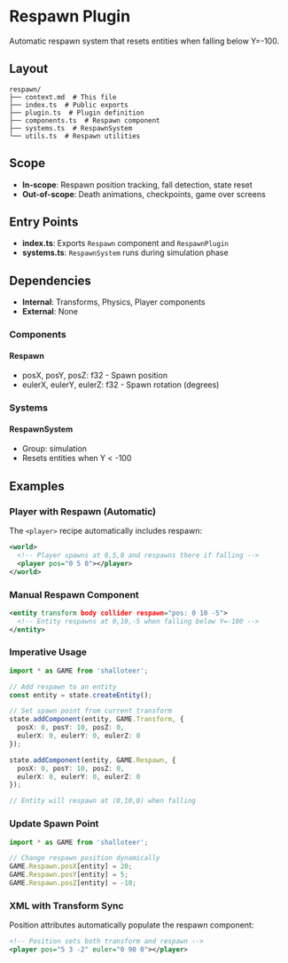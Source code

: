 # Respawn Plugin

<!-- LLM:OVERVIEW -->
Automatic respawn system that resets entities when falling below Y=-100.
<!-- /LLM:OVERVIEW -->

## Layout

```
respawn/
├── context.md  # This file
├── index.ts  # Public exports
├── plugin.ts  # Plugin definition
├── components.ts  # Respawn component
├── systems.ts  # RespawnSystem
└── utils.ts  # Respawn utilities
```

## Scope

- **In-scope**: Respawn position tracking, fall detection, state reset
- **Out-of-scope**: Death animations, checkpoints, game over screens

## Entry Points

- **index.ts**: Exports `Respawn` component and `RespawnPlugin`
- **systems.ts**: `RespawnSystem` runs during simulation phase

## Dependencies

- **Internal**: Transforms, Physics, Player components
- **External**: None

<!-- LLM:REFERENCE -->
### Components

#### Respawn
- posX, posY, posZ: f32 - Spawn position
- eulerX, eulerY, eulerZ: f32 - Spawn rotation (degrees)

### Systems

#### RespawnSystem
- Group: simulation
- Resets entities when Y < -100
<!-- /LLM:REFERENCE -->

<!-- LLM:EXAMPLES -->
## Examples

### Player with Respawn (Automatic)

The `<player>` recipe automatically includes respawn:

```xml
<world>
  <!-- Player spawns at 0,5,0 and respawns there if falling -->
  <player pos="0 5 0"></player>
</world>
```

### Manual Respawn Component

```xml
<entity transform body collider respawn="pos: 0 10 -5">
  <!-- Entity respawns at 0,10,-5 when falling below Y=-100 -->
</entity>
```

### Imperative Usage

```typescript
import * as GAME from 'shalloteer';

// Add respawn to an entity
const entity = state.createEntity();

// Set spawn point from current transform
state.addComponent(entity, GAME.Transform, {
  posX: 0, posY: 10, posZ: 0,
  eulerX: 0, eulerY: 0, eulerZ: 0
});

state.addComponent(entity, GAME.Respawn, {
  posX: 0, posY: 10, posZ: 0,
  eulerX: 0, eulerY: 0, eulerZ: 0
});

// Entity will respawn at (0,10,0) when falling
```

### Update Spawn Point

```typescript
import * as GAME from 'shalloteer';

// Change respawn position dynamically
GAME.Respawn.posX[entity] = 20;
GAME.Respawn.posY[entity] = 5;
GAME.Respawn.posZ[entity] = -10;
```

### XML with Transform Sync

Position attributes automatically populate the respawn component:

```xml
<!-- Position sets both transform and respawn -->
<player pos="5 3 -2" euler="0 90 0"></player>
```
<!-- /LLM:EXAMPLES -->